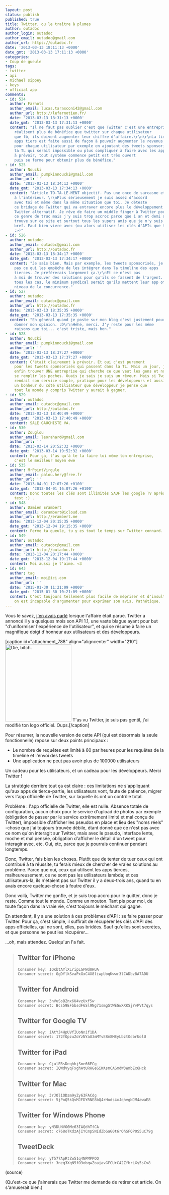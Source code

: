 ```yaml
---
layout: post
status: publish
published: true
title: Twitter, ou le traître à plumes
author: outadoc
author_login: outadoc
author_email: outadoc@gmail.com
author_url: https://outadoc.fr
date: '2013-03-13 18:11:13 +0000'
date_gmt: '2013-03-13 17:11:13 +0000'
categories:
- Coup de gueule
tags:
- twitter
- api
- michael sippey
- keys
- official app
comments:
- id: 524
  author: Farnots
  author_email: lucas.tarasconi42@gmail.com
  author_url: http://lefarnotien.fr/
  date: '2013-03-13 18:31:13 +0000'
  date_gmt: '2013-03-13 17:31:13 +0000'
  content: "Il ne faut pas oublier c'est que Twitter c'est une entreprise, bien qu'ils
    réalisent plus de bénéfice que twitter sur chaque utilisateur
    que fb, ils doivent augmenter leur chiffre d'affaire.\r\n\r\nLa limitation des
    apps tiers est faite aussi de façon à pouvoir augmenter le revenus
    pour chaque utilisateur par exemple en ajoutant des tweets sponsorisé dans
    ta TL qui serait impossible ou plus compliquer à faire avec les apps tiers..\r\n\r\nC'était
    à prévoir, tout système commence petit est très ouvert
    puis se ferme pour obtenir plus de bénéfice."
- id: 525
  author: Noucki
  author_email: pumpkinnoucki@gmail.com
  author_url: ''
  date: '2013-03-13 18:34:13 +0000'
  date_gmt: '2013-03-13 17:34:13 +0000'
  content: "Article TO-TA-LE-MENT objectif. Pas une once de sarcasme et de critique
    à l'intérieur. \r\nPlus sérieusement je suis assez d'accord
    avec toi et même dans la même situation que toi. Je déteste
    ce bridage de Twitter qui va entraver encore plus le développement de client
    Twitter alternatif. Je rêve de faire un middle finger à Twitter pour
    ce genre de truc mais j'y suis trop accroc parce que 1 an et demi de ma vie se
    trouve sur ce site et surtout tous les supers amis que je m'y suis fait. 'Fin
    bref. Faut bien vivre avec (ou alors utiliser les clés d'APIs que tu balance
    :>)"
- id: 526
  author: outadoc
  author_email: outadoc@gmail.com
  author_url: http://outadoc.fr
  date: '2013-03-13 18:34:17 +0000'
  date_gmt: '2013-03-13 17:34:17 +0000'
  content: "Je sais bien. Mais par exemple, les tweets sponsorisés, je vois
    pas ce qui les empêche de les intégrer dans la timeline des apps
    tierces. Je préfèrerais largement ça.\r\nEt ce n'est pas
    à moi de trouver des solutions pour qu'ils se fassent de l'argent. Dans
    tous les cas, le minimum syndical serait qu'ils mettent leur app officielle au
    niveau de la concurrence."
- id: 527
  author: outadoc
  author_email: outadoc@gmail.com
  author_url: http://outadoc.fr
  date: '2013-03-13 18:35:35 +0000'
  date_gmt: '2013-03-13 17:35:35 +0000'
  content: "En général quand je poste sur mon blog c'est justement pour
    donner mon opinion. :D\r\nHéhé, merci. J'y reste pour les même
    raisons que toi... c'est triste, mais bon."
- id: 528
  author: Noucki
  author_email: pumpkinnoucki@gmail.com
  author_url: ''
  date: '2013-03-13 18:37:27 +0000'
  date_gmt: '2013-03-13 17:37:27 +0000'
  content: C'était clairement à prévoir. Et oui c'est purement
    pour les tweets sponsorisés qui passent dans la TL. Mais un jour, j'aimerai
    enfin trouver UNE entreprise qui cherche ce que veut les gens et non pas UNIQUEMENT
    se remplir les poches. Ouais je sais je suis un rêveur. Mais si Twitter
    rendait son service souple, pratique pour les développeurs et aussi bien
    un bonheur du côté utilisateur que développeur je pense que
    tout le monde y compris Twitter y aurait à gagner.
- id: 529
  author: outadoc
  author_email: outadoc@gmail.com
  author_url: http://outadoc.fr
  date: '2013-03-13 18:40:49 +0000'
  date_gmt: '2013-03-13 17:40:49 +0000'
  content: SALE GAUCHISTE VA.
- id: 530
  author: Zouglou
  author_email: leorahard@gmail.com
  author_url: ''
  date: '2013-03-14 20:52:32 +0000'
  date_gmt: '2013-03-14 19:52:32 +0000'
  content: Pour ça, t'as qu'à te la faire toi même ton entreprise,
    c'est le meilleur moyen ewe
- id: 535
  author: MrPointVirgule
  author_email: palou.hery@free.fr
  author_url: ''
  date: '2013-04-01 17:07:26 +0100'
  date_gmt: '2013-04-01 16:07:26 +0100'
  content: Donc toutes les clés sont illimités SAUF les google TV après
    test :) .
- id: 548
  author: Damien Erambert
  author_email: derambert@icloud.com
  author_url: http://erambert.me
  date: '2013-12-04 20:15:35 +0000'
  date_gmt: '2013-12-04 19:15:35 +0000'
  content: Ferme ta gueule, tu y es tout le temps sur Twitter connard.
- id: 549
  author: outadoc
  author_email: outadoc@gmail.com
  author_url: http://outadoc.fr
  date: '2013-12-04 20:17:44 +0000'
  date_gmt: '2013-12-04 19:17:44 +0000'
  content: Moi aussi je t'aime. <3
- id: 643
  author: tag
  author_email: moi@ici.com
  author_url: ''
  date: '2015-01-30 11:21:09 +0000'
  date_gmt: '2015-01-30 10:21:09 +0000'
  content: C'est toujours tellement plus facile de mépriser et d'insulter quand
    on est incapable d'argumenter pour exprimer son avis. Pathétique.
---
```

<p>Vous le savez, <a href="http://outadoc.fr/2012/08/new-twitter-display-requirements-open-letter-to-twitter/">j'en avais parlé</a> lorsque l'affaire était parue. Twitter a annoncé il y a quelques mois son API 1.1, une vaste blague ayant pour but "d'uniformiser l'expérience de l'utilisateur", et qui se résume à faire un magnifique doigt d'honneur aux utilisateurs et des développeurs.</p>
<p>[caption id="attachment_788" align="aligncenter" width="210"]<a href="https://outadoc.fr/wp-content/uploads/2013/03/twitter-bird-light-bgs-copie1.png"><img class=" wp-image-788 " alt="Die, bitch." src="https://outadoc.fr/wp-content/uploads/2013/03/twitter-bird-light-bgs-copie1.png" width="210" height="245" /></a> T'as vu Twitter, je suis pas gentil, j'ai modifié ton logo officiel. Oups.[/caption]</p>
<p>Pour résumer, la nouvelle version de cette API (qui est désormais la seule fonctionnelle) repose sur deux points principaux :</p>
<ul>
<li>Le nombre de requêtes est limité à 60 par heures pour les requêtes de la timeline et l'envoi des tweets</li>
<li>Une application ne peut pas avoir plus de 100000 utilisateurs</li>
</ul>
<p>Un cadeau pour les utilisateurs, et un cadeau pour les développeurs. Merci Twitter !</p>
<p>La stratégie derrière tout ça est claire : ces limitations ne s'appliquant qu'aux apps de tierce-partie, les utilisateurs vont, faute de patience, migrer vers l'app officielle de Twitter, sur laquelle ils ont un contrôle total.</p>
<p>Problème : l'app officielle de Twitter, elle est nulle. Absence totale de configuration, aucun choix pour le service d'upload de photos par exemple (obligation de passer par le service extrêmement limité et mal conçu de Twitter), impossible d'afficher les pseudos en place et lieu des "noms réels" -chose que j'ai toujours trouvée débile, étant donné que ce n'est pas avec ce nom qu'on interagit sur Twitter, mais avec le pseudo, interface lente, moche et mal pensée, obligation d'afficher le détail d'un tweet pour interagir avec, etc. Oui, etc, parce que je pourrais continuer pendant longtemps.</p>
<p>Donc, Twitter, fais bien les choses. Plutôt que de tenter de tuer ceux qui ont contribué à ta réussite, tu ferais mieux de chercher de vraies solutions au problème. Parce que oui, ceux qui utilisent les apps tierces, malheureusement, ce ne sont pas les utilisateurs lambda; et ces utilisateurs-là, ils n'étaient pas sur Twitter il y a deux-trois ans, quand tu en avais encore quelque-chose à foutre d'eux.</p>
<p>Donc voilà, Twitter me gonfle, et je suis trop accro pour le quitter, donc je reste. Comme tout le monde. Comme un mouton. Tant pis pour moi, de toute façon dans la vraie vie, c'est toujours le méchant qui gagne.</p>
<p>En attendant, il y a une solution à ces problèmes d'API : se faire passer pour Twitter. Pour ça, c'est simple, il suffirait de récupérer les clés d'API des apps officielles, qui ne sont, elles, pas bridées. Sauf qu'elles sont secrètes, et que personne ne peut les récupérer...</p>
<p>...oh, mais attendez. Quelqu'un l'a fait.</p>
<blockquote>
<h2>Twitter for iPhone</h2>
<pre><code>Consumer key: IQKbtAYlXLripLGPWd0HUA
Consumer secret: GgDYlkSvaPxGxC4X8liwpUoqKwwr3lCADbz8A7ADU
</code></pre>
<h2>Twitter for Android</h2>
<pre><code>Consumer key: 3nVuSoBZnx6U4vzUxf5w
Consumer secret: Bcs59EFbbsdF6Sl9Ng71smgStWEGwXXKSjYvPVt7qys
</code></pre>
<h2>Twitter for Google TV</h2>
<pre><code>Consumer key: iAtYJ4HpUVfIUoNnif1DA
Consumer secret: 172fOpzuZoYzNYaU3mMYvE8m8MEyLbztOdbrUolU
</code></pre>
<h2>Twitter for iPad</h2>
<pre><code>Consumer key: CjulERsDeqhhjSme66ECg
Consumer secret: IQWdVyqFxghAtURHGeGiWAsmCAGmdW3WmbEx6Hck
</code></pre>
<h2>Twitter for Mac</h2>
<pre><code>Consumer key: 3rJOl1ODzm9yZy63FACdg
Consumer secret: 5jPoQ5kQvMJFDYRNE8bQ4rHuds4xJqhvgNJM4awaE8
</code></pre>
<h2>Twitter for Windows Phone</h2>
<pre><code>Consumer key: yN3DUNVO0Me63IAQdhTfCA
Consumer secret: c768oTKdzAjIYCmpSNIdZbGaG0t6rOhSFQP0S5uC79g
</code></pre>
<h2>TweetDeck</h2>
<pre><code>Consumer key: yT577ApRtZw51q4NPMPPOQ
Consumer secret: 3neq3XqN5fO3obqwZoajavGFCUrC42ZfbrLXy5sCv8
</code></pre>
</blockquote>
<p>(source)</p>
<p>(Qu'est-ce que j'aimerais que Twitter me demande de retirer cet article. On s'amuserait bien.)</p>
